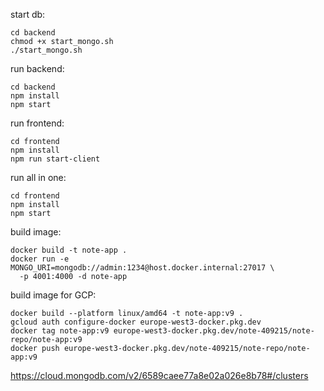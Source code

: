 

start db:
```shell
cd backend
chmod +x start_mongo.sh
./start_mongo.sh
```

run backend:
```shell
cd backend
npm install
npm start
```


run frontend:
```shell
cd frontend
npm install
npm run start-client
```

run all in one:
```shell
cd frontend
npm install
npm start
```


build image:
```shell
docker build -t note-app .
docker run -e MONGO_URI=mongodb://admin:1234@host.docker.internal:27017 \
  -p 4001:4000 -d note-app
 ```


build image for GCP:
```shell
docker build --platform linux/amd64 -t note-app:v9 .
gcloud auth configure-docker europe-west3-docker.pkg.dev
docker tag note-app:v9 europe-west3-docker.pkg.dev/note-409215/note-repo/note-app:v9
docker push europe-west3-docker.pkg.dev/note-409215/note-repo/note-app:v9
```

https://cloud.mongodb.com/v2/6589caee77a8e02a026e8b78#/clusters